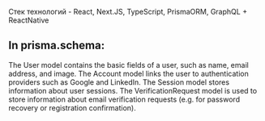 Cтек технологий - React, Next.JS, TypeScript, PrismaORM, GraphQL + ReactNative

## In prisma.schema:

The User model contains the basic fields of a user, such as name, email address, and image.
The Account model links the user to authentication providers such as Google and LinkedIn.
The Session model stores information about user sessions.
The VerificationRequest model is used to store information about email verification requests (e.g. for password recovery or registration confirmation).
